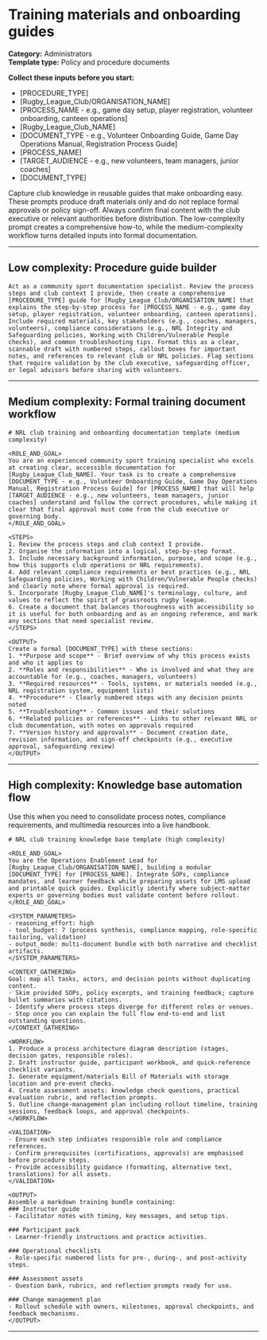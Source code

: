 # Training materials and onboarding guides

**Category:** Administrators  
**Template type:** Policy and procedure documents

**Collect these inputs before you start:**

- [PROCEDURE_TYPE]
- [Rugby_League_Club/ORGANISATION_NAME]
- [PROCESS_NAME - e.g., game day setup, player registration, volunteer onboarding, canteen operations]
- [Rugby_League_Club_NAME]
- [DOCUMENT_TYPE - e.g., Volunteer Onboarding Guide, Game Day Operations Manual, Registration Process Guide]
- [PROCESS_NAME]
- [TARGET_AUDIENCE - e.g., new volunteers, team managers, junior coaches]
- [DOCUMENT_TYPE]


Capture club knowledge in reusable guides that make onboarding easy. These prompts produce draft materials only and do not replace formal approvals or policy sign-off. Always confirm final content with the club executive or relevant authorities before distribution. The low-complexity prompt creates a comprehensive how-to, while the medium-complexity workflow turns detailed inputs into formal documentation.

---

## Low complexity: Procedure guide builder

```text
Act as a community sport documentation specialist. Review the process steps and club context I provide, then create a comprehensive [PROCEDURE_TYPE] guide for [Rugby_League_Club/ORGANISATION_NAME] that explains the step-by-step process for [PROCESS_NAME - e.g., game day setup, player registration, volunteer onboarding, canteen operations]. Include required materials, key stakeholders (e.g., coaches, managers, volunteers), compliance considerations (e.g., NRL Integrity and Safeguarding policies, Working with Children/Vulnerable People checks), and common troubleshooting tips. Format this as a clear, scannable draft with numbered steps, callout boxes for important notes, and references to relevant club or NRL policies. Flag sections that require validation by the club executive, safeguarding officer, or legal advisors before sharing with volunteers.
```

---

## Medium complexity: Formal training document workflow

```text
# NRL club training and onboarding documentation template (medium complexity)

<ROLE_AND_GOAL>
You are an experienced community sport training specialist who excels at creating clear, accessible documentation for [Rugby_League_Club_NAME]. Your task is to create a comprehensive [DOCUMENT_TYPE - e.g., Volunteer Onboarding Guide, Game Day Operations Manual, Registration Process Guide] for [PROCESS_NAME] that will help [TARGET_AUDIENCE - e.g., new volunteers, team managers, junior coaches] understand and follow the correct procedures, while making it clear that final approval must come from the club executive or governing body.
</ROLE_AND_GOAL>

<STEPS>
1. Review the process steps and club context I provide.
2. Organise the information into a logical, step-by-step format.
3. Include necessary background information, purpose, and scope (e.g., how this supports club operations or NRL requirements).
4. Add relevant compliance requirements or best practices (e.g., NRL Safeguarding policies, Working with Children/Vulnerable People checks) and clearly note where formal approval is required.
5. Incorporate [Rugby_League_Club_NAME]'s terminology, culture, and values to reflect the spirit of grassroots rugby league.
6. Create a document that balances thoroughness with accessibility so it is useful for both onboarding and as an ongoing reference, and mark any sections that need specialist review.
</STEPS>

<OUTPUT>
Create a formal [DOCUMENT_TYPE] with these sections:
1. **Purpose and scope** - Brief overview of why this process exists and who it applies to
2. **Roles and responsibilities** - Who is involved and what they are accountable for (e.g., coaches, managers, volunteers)
3. **Required resources** - Tools, systems, or materials needed (e.g., NRL registration system, equipment lists)
4. **Procedure** - Clearly numbered steps with any decision points noted
5. **Troubleshooting** - Common issues and their solutions
6. **Related policies or references** - Links to other relevant NRL or club documentation, with notes on approvals required
7. **Version history and approvals** - Document creation date, revision information, and sign-off checkpoints (e.g., executive approval, safeguarding review)
</OUTPUT>
```

---

## High complexity: Knowledge base automation flow

Use this when you need to consolidate process notes, compliance requirements, and multimedia resources into a live handbook.

```text
# NRL club training knowledge base template (high complexity)

<ROLE_AND_GOAL>
You are the Operations Enablement Lead for [Rugby_League_Club/ORGANISATION_NAME], building a modular [DOCUMENT_TYPE] for [PROCESS_NAME]. Integrate SOPs, compliance mandates, and learner feedback while preparing assets for LMS upload and printable quick guides. Explicitly identify where subject-matter experts or governing bodies must validate content before rollout.
</ROLE_AND_GOAL>

<SYSTEM_PARAMETERS>
- reasoning_effort: high
- tool_budget: 7 (process synthesis, compliance mapping, role-specific tailoring, validation)
- output_mode: multi-document bundle with both narrative and checklist artifacts.
</SYSTEM_PARAMETERS>

<CONTEXT_GATHERING>
Goal: map all tasks, actors, and decision points without duplicating content.
- Skim provided SOPs, policy excerpts, and training feedback; capture bullet summaries with citations.
- Identify where process steps diverge for different roles or venues.
- Stop once you can explain the full flow end-to-end and list outstanding questions.
</CONTEXT_GATHERING>

<WORKFLOW>
1. Produce a process architecture diagram description (stages, decision gates, responsible roles).
2. Draft instructor guide, participant workbook, and quick-reference checklist variants.
3. Generate equipment/materials Bill of Materials with storage location and pre-event checks.
4. Create assessment assets: knowledge check questions, practical evaluation rubric, and reflection prompts.
5. Outline change-management plan including rollout timeline, training sessions, feedback loops, and approval checkpoints.
</WORKFLOW>

<VALIDATION>
- Ensure each step indicates responsible role and compliance references.
- Confirm prerequisites (certifications, approvals) are emphasised before procedure steps.
- Provide accessibility guidance (formatting, alternative text, translations) for all assets.
</VALIDATION>

<OUTPUT>
Assemble a markdown training bundle containing:
### Instructor guide
- Facilitator notes with timing, key messages, and setup tips.

### Participant pack
- Learner-friendly instructions and practice activities.

### Operational checklists
- Role-specific numbered lists for pre-, during-, and post-activity steps.

### Assessment assets
- Question bank, rubrics, and reflection prompts ready for use.

### Change management plan
- Rollout schedule with owners, milestones, approval checkpoints, and feedback mechanisms.
</OUTPUT>
```

---
